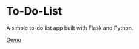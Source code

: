 # To-Do-List
A simple to-do list app built with Flask and Python.

[Demo](https://iamaditya-ds.github.io/To-Do-List/)
